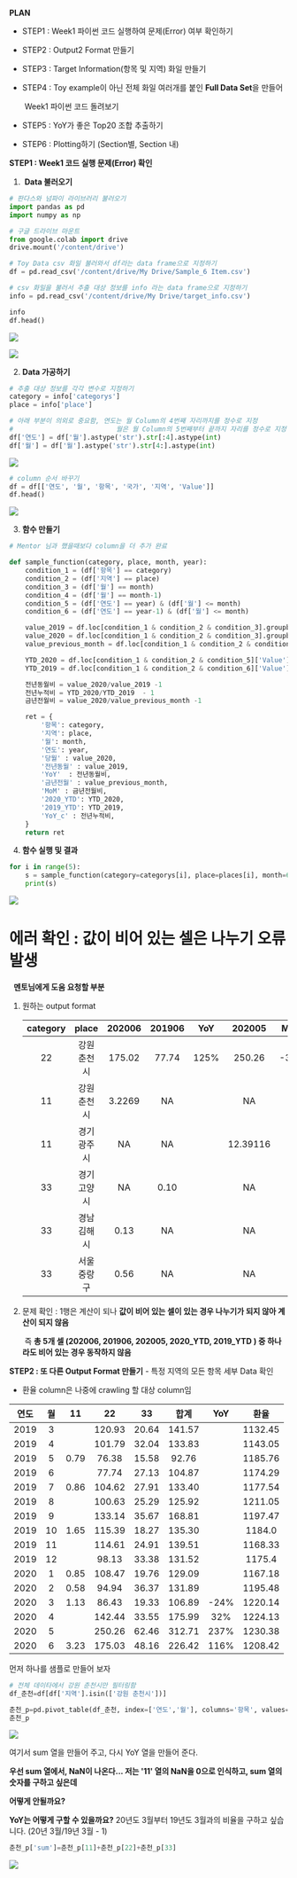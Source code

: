 **PLAN**

- STEP1 : Week1 파이썬 코드 실행하여 문제(Error) 여부 확인하기

- STEP2 : Output2 Format 만들기

- STEP3 : Target Information(항목 및 지역) 화일 만들기

- STEP4 : Toy example이 아닌 전체 화일 여러개를 붙인 **Full Data Set**을 만들어

  ​              Week1 파이썬 코드 돌려보기

- STEP5 : YoY가 좋은 Top20 조합 추출하기

- STEP6 : Plotting하기 (Section별, Section 내)



**STEP1 : Week1 코드 실행 문제(Error) 확인**

1.  **Data 불러오기**

```python
# 판다스와 넘파이 라이브러리 불러오기
import pandas as pd
import numpy as np

# 구글 드라이브 마운트
from google.colab import drive
drive.mount('/content/drive')

# Toy Data csv 화일 불러와서 df라는 data frame으로 지정하기
df = pd.read_csv('/content/drive/My Drive/Sample_6 Item.csv')

# csv 화일을 불러서 추출 대상 정보를 info 라는 data frame으로 지정하기
info = pd.read_csv('/content/drive/My Drive/target_info.csv')

info
df.head()
```

![](https://blogfiles.pstatic.net/MjAyMDA5MTZfMTU2/MDAxNjAwMjQ4ODA2NTE5.Wcy-8DGmQ191Kpt8O78QieBl8X9MgKtMm3Zi3gnTwqkg.QszOBQr49ECMtVZFRjdIB7nNyMVl5Ax8-zOYdsXJalAg.PNG.ikeyada/200916_info_%ED%99%94%EC%9D%BC_output.PNG)

![](https://blogfiles.pstatic.net/MjAyMDA5MTZfMTAy/MDAxNjAwMjQ5MDExMTM0.ONvq-UrUg9ABFuoWP6pdBCxLEG0RNCL9MvtKJQhd4Psg.ewJ4P_-i535fCZhbb7tygYfjsGa-2818j4Q7FVghGRMg.PNG.ikeyada/200916_df_%ED%99%94%EC%9D%BC.PNG)

2. **Data 가공하기**

```python
# 추출 대상 정보를 각각 변수로 지정하기
category = info['categorys']
place = info['place']

# 아래 부분이 의외로 중요함, 연도는 월 Column의 4번째 자리까지를 정수로 지정
#                          월은 월 Column의 5번째부터 끝까지 자리를 정수로 지정
df['연도'] = df['월'].astype('str').str[:4].astype(int)
df['월'] = df['월'].astype('str').str[4:].astype(int)
```

![](https://blogfiles.pstatic.net/MjAyMDA5MTZfMTAw/MDAxNjAwMjU0NTU4NTA1.n2pkNQHJ5Ywm-SjlQ4DPp-lVpBcCfOTN6RTn8pjSewkg.4jvI2uyuYTdTeRi_5npi9bM1fdvqVkUJsBuKk1eDcMYg.PNG.ikeyada/200916_column_%EB%B6%84%EB%A6%AC_astype_%EC%9D%B4%EC%9A%A9.PNG)

```python
# column 순서 바꾸기
df = df[['연도', '월', '항목', '국가', '지역', 'Value']]
df.head()
```

![](https://blogfiles.pstatic.net/MjAyMDA5MTZfMjc3/MDAxNjAwMjU0NTY0OTY1.XguKTuPE-dSgxeEu9xz1IRyQvcdwPTBB3GOIm9_-IBIg.ujN7uxhQVoVsXr6Ra_38vrIl7HIYd-54MkL4fOYbcWQg.PNG.ikeyada/200916_column_%EC%88%9C%EC%84%9C_%EB%B0%94%EA%BE%B8%EA%B8%B0.PNG)

3. **함수 만들기**

```python
# Mentor 님과 했을때보다 column을 더 추가 완료

def sample_function(category, place, month, year):
    condition_1 = (df['항목'] == category)
    condition_2 = (df['지역'] == place)
    condition_3 = (df['월'] == month)
    condition_4 = (df['월'] == month-1)
    condition_5 = (df['연도'] == year) & (df['월'] <= month)
    condition_6 = (df['연도'] == year-1) & (df['월'] <= month)

    value_2019 = df.loc[condition_1 & condition_2 & condition_3].groupby('연도')['Value'].sum()[year-1]
    value_2020 = df.loc[condition_1 & condition_2 & condition_3].groupby('연도')['Value'].sum()[year]
    value_previous_month = df.loc[condition_1 & condition_2 & condition_4].groupby('연도')['Value'].sum()[year]

    YTD_2020 = df.loc[condition_1 & condition_2 & condition_5]['Value'].sum()
    YTD_2019 = df.loc[condition_1 & condition_2 & condition_6]['Value'].sum()

    전년동월비 = value_2020/value_2019 -1
    전년누적비 = YTD_2020/YTD_2019  - 1
    금년전월비 = value_2020/value_previous_month -1

    ret = {
        '항목': category, 
        '지역': place, 
        '월': month, 
        '연도': year, 
        '당월' : value_2020,
        '전년동월' : value_2019, 
        'YoY'  : 전년동월비,
        '금년전월' : value_previous_month,
        'MoM' : 금년전월비,
        '2020_YTD': YTD_2020, 
        '2019_YTD': YTD_2019, 
        'YoY_c' : 전년누적비,
    }
    return ret
```



4. **함수 실행 및 결과**

```python
for i in range(5):
    s = sample_function(category=categorys[i], place=places[i], month=6, year=2020)
    print(s)
```

![](https://blogfiles.pstatic.net/MjAyMDA5MTZfMTQ5/MDAxNjAwMjU1MDc3NjYz.SpRsclFhL_ZQdBOiA-Qlqsr8qEPxqkOImaFlTqBSBrog.BJ2OOyuWYnIctIk6Wz8vsbDQaAMMgAPoqbwuexDLbLkg.PNG.ikeyada/200916_output.PNG)



# 에러 확인 : 값이 비어 있는 셀은 나누기 오류 발생

                                             **멘토님에게 도움 요청할 부분**

1. 원하는 output format

   | category |    place    | 202006 | 201906 | YoY  |  202005  | MoM  | 2020_YTD | 2019_YTD | YoY  |
   | :------: | :---------: | :----: | :----: | :--: | :------: | :--: | :------: | :------: | :--: |
   |    22    | 강원 춘천시 | 175.02 | 77.74  | 125% |  250.26  | -30% |  857.57  |  376.84  | 128% |
   |    11    | 강원 춘천시 | 3.2269 |   NA   |      |    NA    |      |  5.7929  |   3.30   | 76%  |
   |    11    | 경기 광주시 |   NA   |   NA   |      | 12.39116 |      |    NA    |  12.39   |      |
   |    33    | 경기 고양시 |   NA   |  0.10  |      |    NA    |      |    NA    |   0.10   |      |
   |    33    | 경남 김해시 |  0.13  |   NA   |      |    NA    |      |   0.13   |   0.00   |      |
   |    33    | 서울 중랑구 |  0.56  |   NA   |      |    NA    |      |   1.70   |    NA    |      |

   

2. 문제 확인 : 1행은 계산이 되나 **값이 비어 있는 셀이 있는 경우 나누기가 되지 않아 계산이 되지 않음**

   ​                    즉  **총 5개 셀 (202006, 201906, 202005, 2020_YTD, 2019_YTD ) 중 하나라도 비어 있는 경우 동작하지 않음**

   

**STEP2 : 또 다른 Output Format 만들기** - 특정 지역의 모든 항목 세부 Data 확인

* 환율 column은 나중에 crawling 할 대상 column임

| 연도 |  월  |  11  |   22   |  33   |  합계  | YoY  |  환율   |
| :--: | :--: | :--: | :----: | :---: | :----: | :--: | :-----: |
| 2019 |  3   |      | 120.93 | 20.64 | 141.57 |      | 1132.45 |
| 2019 |  4   |      | 101.79 | 32.04 | 133.83 |      | 1143.05 |
| 2019 |  5   | 0.79 | 76.38  | 15.58 | 92.76  |      | 1185.76 |
| 2019 |  6   |      | 77.74  | 27.13 | 104.87 |      | 1174.29 |
| 2019 |  7   | 0.86 | 104.62 | 27.91 | 133.40 |      | 1177.54 |
| 2019 |  8   |      | 100.63 | 25.29 | 125.92 |      | 1211.05 |
| 2019 |  9   |      | 133.14 | 35.67 | 168.81 |      | 1197.47 |
| 2019 |  10  | 1.65 | 115.39 | 18.27 | 135.30 |      | 1184.0  |
| 2019 |  11  |      | 114.61 | 24.91 | 139.51 |      | 1168.33 |
| 2019 |  12  |      | 98.13  | 33.38 | 131.52 |      | 1175.4  |
| 2020 |  1   | 0.85 | 108.47 | 19.76 | 129.09 |      | 1167.18 |
| 2020 |  2   | 0.58 | 94.94  | 36.37 | 131.89 |      | 1195.48 |
| 2020 |  3   | 1.13 | 86.43  | 19.33 | 106.89 | -24% | 1220.14 |
| 2020 |  4   |      | 142.44 | 33.55 | 175.99 | 32%  | 1224.13 |
| 2020 |  5   |      | 250.26 | 62.46 | 312.71 | 237% | 1230.38 |
| 2020 |  6   | 3.23 | 175.03 | 48.16 | 226.42 | 116% | 1208.42 |

먼저 하나를 샘플로 만들어 보자

```python
# 전체 데이타에서 강원 춘천시만 필터링함
df_춘천=df[df['지역'].isin(['강원 춘천시'])]

춘천_p=pd.pivot_table(df_춘천, index=['연도','월'], columns='항목', values='Value',aggfunc=np.sum)
춘천_p
```

![](https://blogfiles.pstatic.net/MjAyMDA5MTdfMTY0/MDAxNjAwMzI5MjIwMjg5.yUprZQDeYM7od7qUYiBM64j3ylZ1mjZvJtVvFJmpBYEg.krsNulDUF7wpeib3u1_quPxOlNDl7hFABmdQvVf_OXEg.PNG.ikeyada/200916_pivot_output.PNG)

여기서 sum 열을 만들어 주고, 다시 YoY 열을 만들어 준다. 

**우선 sum 열에서, NaN이 나온다...  저는 '11' 열의 NaN을 0으로 인식하고, sum 열의 숫자를 구하고 싶은데**

**어떻게 안될까요?**

**YoY는 어떻게 구할 수 있을까요?** 20년도 3월부터 19년도 3월과의 비율을 구하고 싶습니다. (20년 3월/19년 3월 - 1)

```python
춘천_p['sum']=춘천_p[11]+춘천_p[22]+춘천_p[33]
```

![](https://blogfiles.pstatic.net/MjAyMDA5MTdfMjU5/MDAxNjAwMzMwMjU0Nzcy.35afSH3NoYuixEPIfmQj4sEP6pnbKEXOjV2atQUw_h4g.2RVcoCfH3lKU2BI8hfgD_0z8-xaU1vTFRXqO01TJupAg.PNG.ikeyada/200916_pivot_output_sum%EC%97%B4_NaN_%EC%98%A4%EB%A5%98.PNG)